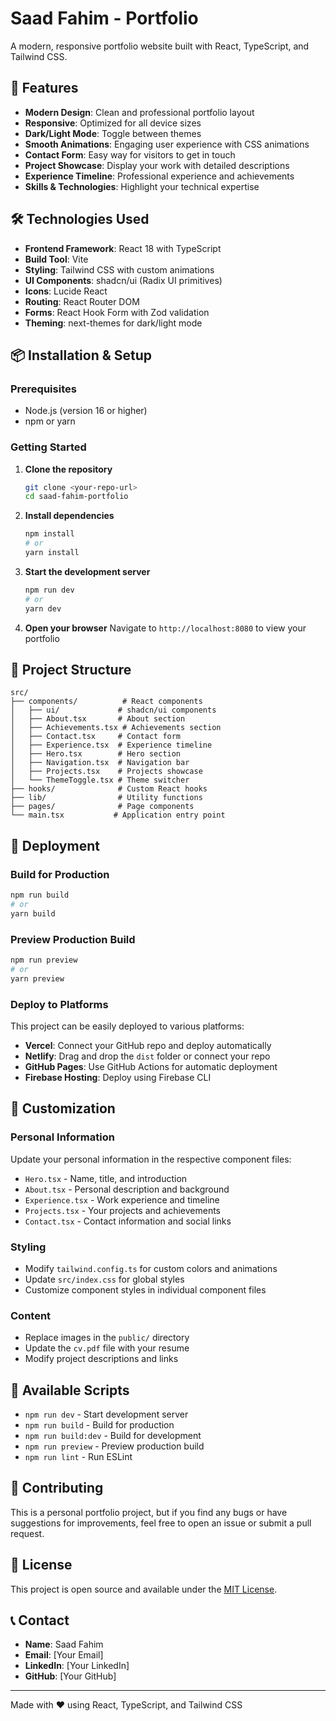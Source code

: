 # Saad Fahim - Portfolio

A modern, responsive portfolio website built with React, TypeScript, and Tailwind CSS.

## 🚀 Features

- **Modern Design**: Clean and professional portfolio layout
- **Responsive**: Optimized for all device sizes
- **Dark/Light Mode**: Toggle between themes
- **Smooth Animations**: Engaging user experience with CSS animations
- **Contact Form**: Easy way for visitors to get in touch
- **Project Showcase**: Display your work with detailed descriptions
- **Experience Timeline**: Professional experience and achievements
- **Skills & Technologies**: Highlight your technical expertise

## 🛠️ Technologies Used

- **Frontend Framework**: React 18 with TypeScript
- **Build Tool**: Vite
- **Styling**: Tailwind CSS with custom animations
- **UI Components**: shadcn/ui (Radix UI primitives)
- **Icons**: Lucide React
- **Routing**: React Router DOM
- **Forms**: React Hook Form with Zod validation
- **Theming**: next-themes for dark/light mode

## 📦 Installation & Setup

### Prerequisites
- Node.js (version 16 or higher)
- npm or yarn

### Getting Started

1. **Clone the repository**
   ```bash
   git clone <your-repo-url>
   cd saad-fahim-portfolio
   ```

2. **Install dependencies**
   ```bash
   npm install
   # or
   yarn install
   ```

3. **Start the development server**
   ```bash
   npm run dev
   # or
   yarn dev
   ```

4. **Open your browser**
   Navigate to `http://localhost:8080` to view your portfolio

## 📁 Project Structure

```
src/
├── components/          # React components
│   ├── ui/             # shadcn/ui components
│   ├── About.tsx       # About section
│   ├── Achievements.tsx # Achievements section
│   ├── Contact.tsx     # Contact form
│   ├── Experience.tsx  # Experience timeline
│   ├── Hero.tsx        # Hero section
│   ├── Navigation.tsx  # Navigation bar
│   ├── Projects.tsx    # Projects showcase
│   └── ThemeToggle.tsx # Theme switcher
├── hooks/              # Custom React hooks
├── lib/                # Utility functions
├── pages/              # Page components
└── main.tsx           # Application entry point
```

## 🚀 Deployment

### Build for Production
```bash
npm run build
# or
yarn build
```

### Preview Production Build
```bash
npm run preview
# or
yarn preview
```

### Deploy to Platforms

This project can be easily deployed to various platforms:

- **Vercel**: Connect your GitHub repo and deploy automatically
- **Netlify**: Drag and drop the `dist` folder or connect your repo
- **GitHub Pages**: Use GitHub Actions for automatic deployment
- **Firebase Hosting**: Deploy using Firebase CLI

## 🎨 Customization

### Personal Information
Update your personal information in the respective component files:
- `Hero.tsx` - Name, title, and introduction
- `About.tsx` - Personal description and background
- `Experience.tsx` - Work experience and timeline
- `Projects.tsx` - Your projects and achievements
- `Contact.tsx` - Contact information and social links

### Styling
- Modify `tailwind.config.ts` for custom colors and animations
- Update `src/index.css` for global styles
- Customize component styles in individual component files

### Content
- Replace images in the `public/` directory
- Update the `cv.pdf` file with your resume
- Modify project descriptions and links

## 📝 Available Scripts

- `npm run dev` - Start development server
- `npm run build` - Build for production
- `npm run build:dev` - Build for development
- `npm run preview` - Preview production build
- `npm run lint` - Run ESLint

## 🤝 Contributing

This is a personal portfolio project, but if you find any bugs or have suggestions for improvements, feel free to open an issue or submit a pull request.

## 📄 License

This project is open source and available under the [MIT License](LICENSE).

## 📞 Contact

- **Name**: Saad Fahim
- **Email**: [Your Email]
- **LinkedIn**: [Your LinkedIn]
- **GitHub**: [Your GitHub]

---

Made with ❤️ using React, TypeScript, and Tailwind CSS
